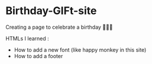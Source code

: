 # Birthday-GIFt-site
Creating a page to celebrate a birthday 🥳🎉🥂

HTMLs  I learned  : 
<ul>
  <li>How to add a new font (like happy monkey in this site)</li>
  <li>How to add a footer</li>
</ul>
